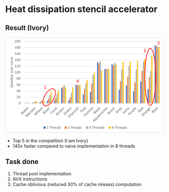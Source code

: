 # Heat dissipation stencil accelerator

## Result (Ivory)

![alt text](image-1.png)

- Top 5 in the competition (I am Ivory)
- 140x faster compared to naive implementation in 8 threads

## Task done

1. Thread pool implementation
2. AVX instructions
3. Cache oblivious (reduced 30% of cache misses) computation
